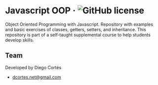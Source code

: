 # Javascript OOP &middot; ![GitHub license](https://img.shields.io/badge/license-MIT-blue.svg)

Object Oriented Programming with Javascript. Repository with examples and basic exercises of classes, getters, setters, and inheritance. This repository is part of a self-taught supplemental course to help students develop skills.

## Team

Developed by Diego Cortés

* dcortes.net@gmail.com
